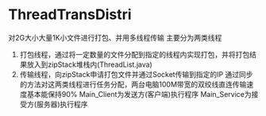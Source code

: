 ThreadTransDistri
==========
对2G大小大量1K小文件进行打包、并用多线程传输
主要分为两类线程
1. 打包线程，通过将一定数量的文件分配到指定的线程内实现打包，并将打包结果放入到zipStack堆栈内(ThreadList.java)
2. 传输线程，向zipStack申请打包文件并通过Socket传输到指定的IP
通过同步的方法对这两类线程进行任务分配，两台电脑100M带宽的双绞线直连传输速度基本能保持90%
Main_Client为发送方(客户端)执行程序
Main_Service为接受方(服务器)执行程序